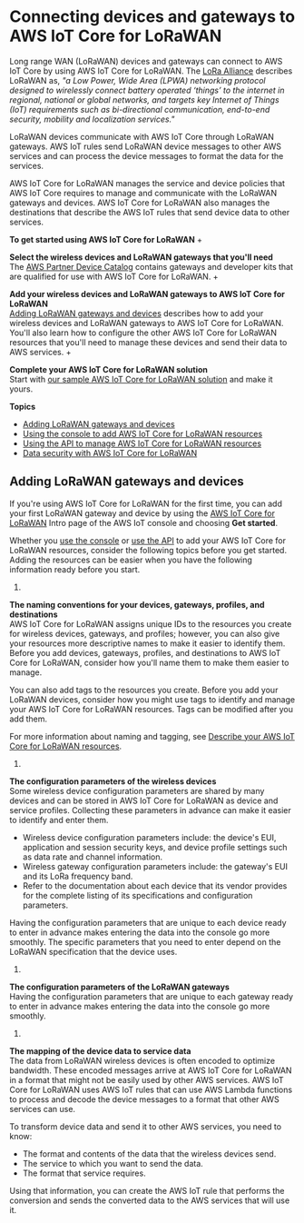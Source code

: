 # Connecting devices and gateways to AWS IoT Core for LoRaWAN<a name="connect-iot-lorawan"></a>

Long range WAN \(LoRaWAN\) devices and gateways can connect to AWS IoT Core by using AWS IoT Core for LoRaWAN\. The [LoRa Alliance](https://lora-alliance.org/about-lorawan) describes LoRaWAN as, *"a Low Power, Wide Area \(LPWA\) networking protocol designed to wirelessly connect battery operated ‘things’ to the internet in regional, national or global networks, and targets key Internet of Things \(IoT\) requirements such as bi\-directional communication, end\-to\-end security, mobility and localization services\."* 

LoRaWAN devices communicate with AWS IoT Core through LoRaWAN gateways\. AWS IoT rules send LoRaWAN device messages to other AWS services and can process the device messages to format the data for the services\.

AWS IoT Core for LoRaWAN manages the service and device policies that AWS IoT Core requires to manage and communicate with the LoRaWAN gateways and devices\. AWS IoT Core for LoRaWAN also manages the destinations that describe the AWS IoT rules that send device data to other services\.

**To get started using AWS IoT Core for LoRaWAN**
+ 

**Select the wireless devices and LoRaWAN gateways that you'll need**  
The [AWS Partner Device Catalog](https://devices.amazonaws.com/search?page=1&sv=iotclorawan) contains gateways and developer kits that are qualified for use with AWS IoT Core for LoRaWAN\.
+ 

**Add your wireless devices and LoRaWAN gateways to AWS IoT Core for LoRaWAN**  
[Adding LoRaWAN gateways and devices](#connect-iot-lorawan-getting-started-overview) describes how to add your wireless devices and LoRaWAN gateways to AWS IoT Core for LoRaWAN\. You'll also learn how to configure the other AWS IoT Core for LoRaWAN resources that you'll need to manage these devices and send their data to AWS services\.
+ 

**Complete your AWS IoT Core for LoRaWAN solution**  
Start with [our sample AWS IoT Core for LoRaWAN solution](https://github.com/aws-samples/aws-iot-core-lorawan) and make it yours\.

**Topics**
+ [Adding LoRaWAN gateways and devices](#connect-iot-lorawan-getting-started-overview)
+ [Using the console to add AWS IoT Core for LoRaWAN resources](connect-iot-lorawan-console.md)
+ [Using the API to manage AWS IoT Core for LoRaWAN resources](connect-iot-lorawan-developer.md)
+ [Data security with AWS IoT Core for LoRaWAN](connect-iot-lorawan-security.md)

## Adding LoRaWAN gateways and devices<a name="connect-iot-lorawan-getting-started-overview"></a>

If you're using AWS IoT Core for LoRaWAN for the first time, you can add your first LoRaWAN gateway and device by using the [AWS IoT Core for LoRaWAN](https://console.aws.amazon.com/iot/home#/wireless/landing) Intro page of the AWS IoT console and choosing **Get started**\.

Whether you [use the console](connect-iot-lorawan-console.md) or [use the API](connect-iot-lorawan-developer.md) to add your AWS IoT Core for LoRaWAN resources, consider the following topics before you get started\. Adding the resources can be easier when you have the following information ready before you start\.

1. 

**The naming conventions for your devices, gateways, profiles, and destinations**  
AWS IoT Core for LoRaWAN assigns unique IDs to the resources you create for wireless devices, gateways, and profiles; however, you can also give your resources more descriptive names to make it easier to identify them\. Before you add devices, gateways, profiles, and destinations to AWS IoT Core for LoRaWAN, consider how you'll name them to make them easier to manage\.

   You can also add tags to the resources you create\. Before you add your LoRaWAN devices, consider how you might use tags to identify and manage your AWS IoT Core for LoRaWAN resources\. Tags can be modified after you add them\. 

   For more information about naming and tagging, see [Describe your AWS IoT Core for LoRaWAN resources](connect-iot-lorawan-describe-resource.md)\.

1. 

**The configuration parameters of the wireless devices**  
Some wireless device configuration parameters are shared by many devices and can be stored in AWS IoT Core for LoRaWAN as device and service profiles\. Collecting these parameters in advance can make it easier to identify and enter them\.
   + Wireless device configuration parameters include: the device's EUI, application and session security keys, and device profile settings such as data rate and channel information\.
   + Wireless gateway configuration parameters include: the gateway's EUI and its LoRa frequency band\.
   + Refer to the documentation about each device that its vendor provides for the complete listing of its specifications and configuration parameters\.

   Having the configuration parameters that are unique to each device ready to enter in advance makes entering the data into the console go more smoothly\. The specific parameters that you need to enter depend on the LoRaWAN specification that the device uses\.

1. 

**The configuration parameters of the LoRaWAN gateways**  
Having the configuration parameters that are unique to each gateway ready to enter in advance makes entering the data into the console go more smoothly\.

1. 

**The mapping of the device data to service data**  
The data from LoRaWAN wireless devices is often encoded to optimize bandwidth\. These encoded messages arrive at AWS IoT Core for LoRaWAN in a format that might not be easily used by other AWS services\. AWS IoT Core for LoRaWAN uses AWS IoT rules that can use AWS Lambda functions to process and decode the device messages to a format that other AWS services can use\.

   To transform device data and send it to other AWS services, you need to know:
   + The format and contents of the data that the wireless devices send\.
   + The service to which you want to send the data\.
   + The format that service requires\.

   Using that information, you can create the AWS IoT rule that performs the conversion and sends the converted data to the AWS services that will use it\.